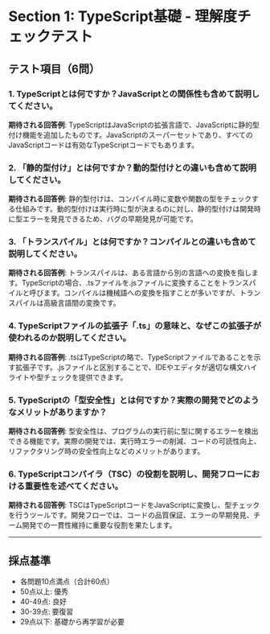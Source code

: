 # Section 1: TypeScript基礎 - 理解度チェックテスト

## テスト項目（6問）

### 1. TypeScriptとは何ですか？JavaScriptとの関係性も含めて説明してください。

**期待される回答例**:
TypeScriptはJavaScriptの拡張言語で、JavaScriptに静的型付け機能を追加したものです。JavaScriptのスーパーセットであり、すべてのJavaScriptコードは有効なTypeScriptコードでもあります。

### 2. 「静的型付け」とは何ですか？動的型付けとの違いも含めて説明してください。

**期待される回答例**:
静的型付けは、コンパイル時に変数や関数の型をチェックする仕組みです。動的型付けは実行時に型が決まるのに対し、静的型付けは開発時に型エラーを発見できるため、バグの早期発見が可能です。

### 3. 「トランスパイル」とは何ですか？コンパイルとの違いも含めて説明してください。

**期待される回答例**:
トランスパイルは、ある言語から別の言語への変換を指します。TypeScriptの場合、.tsファイルを.jsファイルに変換することをトランスパイルと呼びます。コンパイルは機械語への変換を指すことが多いですが、トランスパイルは高級言語間の変換です。

### 4. TypeScriptファイルの拡張子「.ts」の意味と、なぜこの拡張子が使われるのか説明してください。

**期待される回答例**:
.tsはTypeScriptの略で、TypeScriptファイルであることを示す拡張子です。.jsファイルと区別することで、IDEやエディタが適切な構文ハイライトや型チェックを提供できます。

### 5. TypeScriptの「型安全性」とは何ですか？実際の開発でどのようなメリットがありますか？

**期待される回答例**:
型安全性は、プログラムの実行前に型に関するエラーを検出できる機能です。実際の開発では、実行時エラーの削減、コードの可読性向上、リファクタリング時の安全性向上などのメリットがあります。

### 6. TypeScriptコンパイラ（TSC）の役割を説明し、開発フローにおける重要性を述べてください。

**期待される回答例**:
TSCはTypeScriptコードをJavaScriptに変換し、型チェックを行うツールです。開発フローでは、コードの品質保証、エラーの早期発見、チーム開発での一貫性維持に重要な役割を果たします。

---

## 採点基準
- 各問題10点満点（合計60点）
- 50点以上: 優秀
- 40-49点: 良好
- 30-39点: 要復習
- 29点以下: 基礎から再学習が必要 